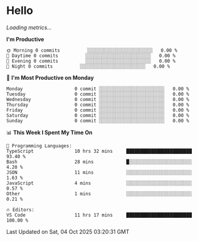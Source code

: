 # Hello

<!-- METRICS:START -->
<p><em>Loading metrics…</em></p>
<!-- METRICS:END -->

<!--START_SECTION:waka-->
**I'm Productive**

```text
🌞 Morning 0 commits          ░░░░░░░░░░░░░░░░░░░░░░░░   0.00 % 
🌆 Daytime 0 commits          ░░░░░░░░░░░░░░░░░░░░░░░░   0.00 % 
🌃 Evening 0 commits          ░░░░░░░░░░░░░░░░░░░░░░░░   0.00 % 
🌙 Night 0 commits          ░░░░░░░░░░░░░░░░░░░░░░░░   0.00 % 
```
📅 **I'm Most Productive on Monday**

```text
Monday                   0 commit ░░░░░░░░░░░░░░░░░░░░░░░░   0.00 % 
Tuesday                  0 commit ░░░░░░░░░░░░░░░░░░░░░░░░   0.00 % 
Wednesday                0 commit ░░░░░░░░░░░░░░░░░░░░░░░░   0.00 % 
Thursday                 0 commit ░░░░░░░░░░░░░░░░░░░░░░░░   0.00 % 
Friday                   0 commit ░░░░░░░░░░░░░░░░░░░░░░░░   0.00 % 
Saturday                 0 commit ░░░░░░░░░░░░░░░░░░░░░░░░   0.00 % 
Sunday                   0 commit ░░░░░░░░░░░░░░░░░░░░░░░░   0.00 % 
```

📊 **This Week I Spent My Time On**

```text
💬 Programming Languages: 
TypeScript               10 hrs 32 mins     ████████████████████████   93.40 % 
Bash                     28 mins            █░░░░░░░░░░░░░░░░░░░░░░░   4.20 % 
JSON                     11 mins            ░░░░░░░░░░░░░░░░░░░░░░░░   1.63 % 
JavaScript               4 mins             ░░░░░░░░░░░░░░░░░░░░░░░░   0.57 % 
Other                    1 mins             ░░░░░░░░░░░░░░░░░░░░░░░░   0.21 % 

🔥 Editors: 
VS Code                  11 hrs 17 mins     ████████████████████████   100.00 % 
```

 Last Updated on Sat, 04 Oct 2025 03:20:31 GMT
<!--END_SECTION:waka-->
